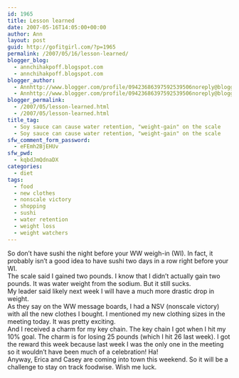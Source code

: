 ```yaml
---
id: 1965
title: Lesson learned
date: 2007-05-16T14:05:00+00:00
author: Ann
layout: post
guid: http://gofitgirl.com/?p=1965
permalink: /2007/05/16/lesson-learned/
blogger_blog:
  - annchihakpoff.blogspot.com
  - annchihakpoff.blogspot.com
blogger_author:
  - Annhttp://www.blogger.com/profile/09423686397592539506noreply@blogger.com
  - Annhttp://www.blogger.com/profile/09423686397592539506noreply@blogger.com
blogger_permalink:
  - /2007/05/lesson-learned.html
  - /2007/05/lesson-learned.html
title_tag:
  - Soy sauce can cause water retention, "weight-gain" on the scale
  - Soy sauce can cause water retention, "weight-gain" on the scale
sfw_comment_form_password:
  - eFEmh2BjEHUv
sfw_pwd:
  - kqbdJmQdnaDX
categories:
  - diet
tags:
  - food
  - new clothes
  - nonscale victory
  - shopping
  - sushi
  - water retention
  - weight loss
  - weight watchers
---
```

So don&#8217;t have sushi the night before your WW weigh-in (WI). In fact, it probably isn&#8217;t a good idea to have sushi two days in a row right before your WI.  
The scale said I gained two pounds. I know that I didn&#8217;t actually gain two pounds. It was water weight from the sodium. But it still sucks.  
My leader said likely next week I will have a much more drastic drop in weight.  
As they say on the WW message boards, I had a NSV (nonscale victory) with all the new clothes I bought. I mentioned my new clothing sizes in the meeting today. It was pretty exciting.  
And I received a charm for my key chain. The key chain I got when I hit my 10% goal. The charm is for losing 25 pounds (which I hit 26 last week). I got the reward this week because last week I was the only one in the meeting so it wouldn&#8217;t have been much of a celebration! Ha!  
Anyway, Erica and Casey are coming into town this weekend. So it will be a challenge to stay on track foodwise. Wish me luck.